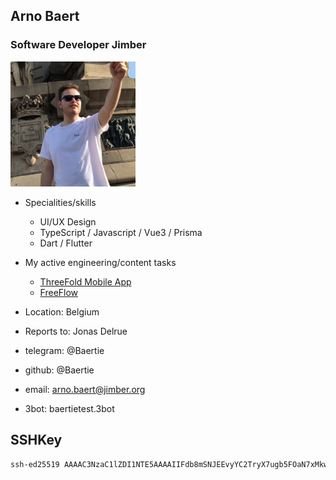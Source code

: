 ## Arno Baert

###  Software Developer Jimber

<img src="img/arno.jpg" alt="img" width=200px />

- Specialities/skills
  - UI/UX Design
  - TypeScript / Javascript / Vue3 / Prisma
  - Dart / Flutter
- My active engineering/content tasks
  - [ThreeFold Mobile App](https://github.com/threefoldtech/threefold_connect)
  - [FreeFlow](https://github.com/threefoldtech/twin_aydo)
- Location: Belgium
- Reports to: Jonas Delrue

- telegram: @Baertie
- github: @Baertie
- email: arno.baert@jimber.org  
- 3bot: baertietest.3bot

## SSHKey

```bash
ssh-ed25519 AAAAC3NzaC1lZDI1NTE5AAAAIIFdb8mSNJEEvyYC2TryX7ugb5FOaN7xMkw5h3dvVTaA arnobaert1@gmail.com
```
